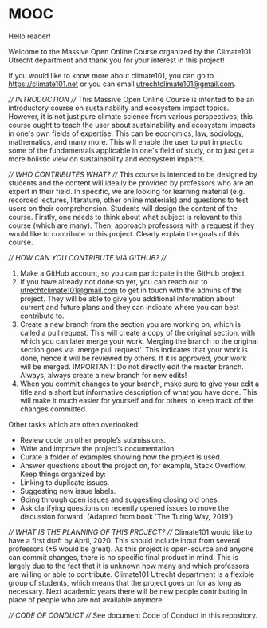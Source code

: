 # MOOC

Hello reader! 

Welcome to the Massive Open Online Course organized by the Climate101 Utrecht department and thank you for your interest in this project! 

If you would like to know more about climate101, you can go to https://climate101.net or you can email utrechtclimate101@gmail.com. 

*// INTRODUCTION //*
This Massive Open Online Course is intented to be an introductory course on sustainability and ecosystem impact topics. However, it is not just pure climate science from various perspectives; this course ought to teach the user about sustainability and ecosystem impacts in one's own fields of expertise. This can be economics, law, sociology, mathematics, and many more. This will enable the user to put in practic some of the fundamentals applicable in one's field of study, or to just get a more holistic view on sustainability and ecosystem impacts.

*// WHO CONTRIBUTES WHAT? //*
This course is intended to be designed by students and the content will ideally be provided by professors who are an expert in their field. In specific, we are looking for learning material (e.g. recorded lectures, literature, other online materials) and questions to test users on their comprehension.
Students will design the content of the course. Firstly, one needs to think about what subject is relevant to this course (which are many). Then, approach professors with a request if they would like to contribute to this project. Clearly explain the goals of this course. 

*// HOW CAN YOU CONTRIBUTE VIA GITHUB? //*
1. Make a GitHub account, so you can participate in the GitHub project.
2. If you have already not done so yet, you can reach out to utrechtclimate101@gmail.com to get in touch with the admins of the project. They will be able to give you additional information about current and future plans and they can indicate where you can best contribute to. 
3. Create a new branch from the section you are working on, which is called a pull request. This will create a copy of the original section, with which you can later merge your work. Merging the branch to the original section goes via 'merge pull request'. This indicates that your work is done, hence it will be reviewed by others. If it is approved, your work will be merged. IMPORTANT: Do not directly edit the master branch. Always, always create a new branch for new edits!
4. When you commit changes to your branch, make sure to give your edit a title and a short but informative description of what you have done. This will make it much easier for yourself and for others to keep track of the changes committed. 

Other tasks which are often overlooked:
* Review code on other people’s submissions.
* Write and improve the project’s documentation.
* Curate a folder of examples showing how the project is used.
* Answer questions about the project on, for example, Stack Overflow,
Keep things organized by:
* Linking to duplicate issues.
* Suggesting new issue labels.
* Going through open issues and suggesting closing old ones.
* Ask clarifying questions on recently opened issues to move the discussion forward.
(Adapted from book 'The Turing Way, 2019')

*// WHAT IS THE PLANNING OF THIS PROJECT? //*
Climate101 would like to have a first draft by April, 2020. This should include input from several professors (±5 would be great).
As this project is open-source and anyone can commit changes, there is no specific final product in mind. This is largely due to the fact that it is unknown how many and which professors are willing or able to contribute.
Climate101 Utrecht department is a flexible group of students, which means that the project goes on for as long as necessary. Next academic years there will be new people contributing in place of people who are not available anymore. 

*// CODE OF CONDUCT //*
See document Code of Conduct in this repository.



